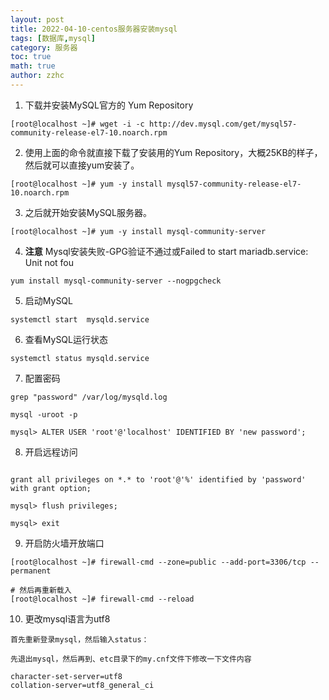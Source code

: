 ```yaml
---
layout: post
title: 2022-04-10-centos服务器安装mysql
tags: [数据库,mysql]
category: 服务器
toc: true
math: true
author: zzhc
---
```



1. 下载并安装MySQL官方的 Yum Repository
```shell
[root@localhost ~]# wget -i -c http://dev.mysql.com/get/mysql57-community-release-el7-10.noarch.rpm
```

2. 使用上面的命令就直接下载了安装用的Yum Repository，大概25KB的样子，然后就可以直接yum安装了。
```shell
[root@localhost ~]# yum -y install mysql57-community-release-el7-10.noarch.rpm
```




3. 之后就开始安装MySQL服务器。
```shell
[root@localhost ~]# yum -y install mysql-community-server
```


4. **注意** Mysql安装失败-GPG验证不通过或Failed to start mariadb.service: Unit not fou
```shell
yum install mysql-community-server --nogpgcheck
```

5. 启动MySQL
```shell
systemctl start  mysqld.service
```


6. 查看MySQL运行状态
```shell
systemctl status mysqld.service
```







7. 配置密码
```shell
grep "password" /var/log/mysqld.log

mysql -uroot -p

mysql> ALTER USER 'root'@'localhost' IDENTIFIED BY 'new password';
```

8. 开启远程访问
```shell

grant all privileges on *.* to 'root'@'%' identified by 'password' with grant option;

mysql> flush privileges; 

mysql> exit

```

9. 开启防火墙开放端口
```shell
[root@localhost ~]# firewall-cmd --zone=public --add-port=3306/tcp --permanent

# 然后再重新载入
[root@localhost ~]# firewall-cmd --reload

```

10. 更改mysql语言为utf8
```shell
首先重新登录mysql，然后输入status：

先退出mysql，然后再到、etc目录下的my.cnf文件下修改一下文件内容

character-set-server=utf8
collation-server=utf8_general_ci

```